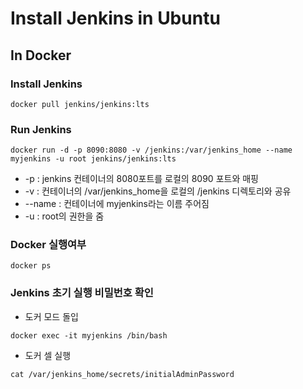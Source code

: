 # Install Jenkins in Ubuntu

## In Docker

### Install Jenkins
```
docker pull jenkins/jenkins:lts
```

### Run Jenkins
```
docker run -d -p 8090:8080 -v /jenkins:/var/jenkins_home --name myjenkins -u root jenkins/jenkins:lts
```
* -p : jenkins 컨테이너의 8080포트를 로컬의 8090 포트와 매핑
* -v : 컨테이너의 /var/jenkins_home을 로컬의 /jenkins 디렉토리와 공유
* --name : 컨테이너에 myjenkins라는 이름 주어짐
* -u : root의 권한을 줌

### Docker 실행여부
```
docker ps
```

### Jenkins 초기 실행 비밀번호 확인
* 도커 모드 돌입
```
docker exec -it myjenkins /bin/bash
```
* 도커 셀 실행
```
cat /var/jenkins_home/secrets/initialAdminPassword
```



